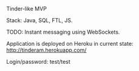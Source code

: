 Tinder-like MVP

Stack: Java, SQL, FTL, JS.

TODO: Instant messaging using WebSockets.

Application is deployed on Heroku in current state: http://tinderam.herokuapp.com/

Login/password: test/test
